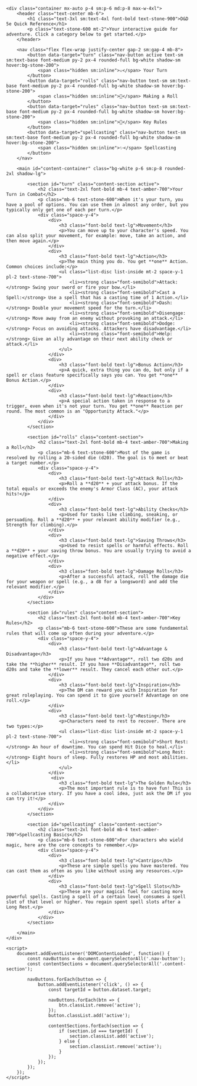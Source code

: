 <html lang="en">
<head>
    <meta charset="UTF-8">
    <meta name="viewport" content="width=device-width, initial-scale=1.0">
    <title>Interactive D&D 5e Player Cheat Sheet</title>
    <script src="https://cdn.tailwindcss.com"></script>
    <link href="https://fonts.googleapis.com/css2?family=Inter:wght@400;500;700&display=swap" rel="stylesheet">
    <!-- Chosen Palette: Warm Neutrals -->
    <!-- Application Structure Plan: A tabbed, single-page application with a fixed top navigation. This structure was chosen to allow new players to quickly find specific rules during a game without scrolling through a long document. It breaks down complex information into manageable, task-oriented sections (Your Turn, Rolls, Rules, Spells), reducing cognitive load and improving usability in a time-sensitive situation. -->
    <!-- Visualization & Content Choices: The source material is purely textual. Goal: Inform/Organize. Method: Interactive text blocks organized into tabs. Interaction: Users click navigation buttons to show/hide relevant content sections. Justification: This is the most direct and effective way to present a cheat sheet. It prioritizes speed and clarity over complex visualizations, which are not needed for this content. Method: Vanilla JS for tab switching. -->
    <!-- CONFIRMATION: NO SVG graphics used. NO Mermaid JS used. -->
    <style>
        body {
            font-family: 'Inter', sans-serif;
        }
        .nav-button {
            transition: all 0.2s ease-in-out;
        }
        .nav-button.active {
            background-color: #ca8a04; /* amber-600 */
            color: #ffffff;
            box-shadow: 0 4px 6px -1px rgb(0 0 0 / 0.1), 0 2px 4px -2px rgb(0 0 0 / 0.1);
        }
        .content-section {
            display: none;
        }
        .content-section.active {
            display: block;
        }
    </style>
</head>
<body class="bg-stone-100 text-stone-800">

    <div class="container mx-auto p-4 sm:p-6 md:p-8 max-w-4xl">
        <header class="text-center mb-6">
            <h1 class="text-3xl sm:text-4xl font-bold text-stone-900">D&D 5e Quick Reference</h1>
            <p class="text-stone-600 mt-2">Your interactive guide for adventure. Click a category below to get started.</p>
        </header>

        <nav class="flex flex-wrap justify-center gap-2 sm:gap-4 mb-8">
            <button data-target="turn" class="nav-button active text-sm sm:text-base font-medium py-2 px-4 rounded-full bg-white shadow-sm hover:bg-stone-200">
                <span class="hidden sm:inline">⚔️</span> Your Turn
            </button>
            <button data-target="rolls" class="nav-button text-sm sm:text-base font-medium py-2 px-4 rounded-full bg-white shadow-sm hover:bg-stone-200">
                <span class="hidden sm:inline">🎲</span> Making a Roll
            </button>
            <button data-target="rules" class="nav-button text-sm sm:text-base font-medium py-2 px-4 rounded-full bg-white shadow-sm hover:bg-stone-200">
                <span class="hidden sm:inline">📜</span> Key Rules
            </button>
            <button data-target="spellcasting" class="nav-button text-sm sm:text-base font-medium py-2 px-4 rounded-full bg-white shadow-sm hover:bg-stone-200">
                <span class="hidden sm:inline">✨</span> Spellcasting
            </button>
        </nav>

        <main id="content-container" class="bg-white p-6 sm:p-8 rounded-2xl shadow-lg">
            
            <section id="turn" class="content-section active">
                <h2 class="text-2xl font-bold mb-4 text-amber-700">Your Turn in Combat</h2>
                <p class="mb-6 text-stone-600">When it's your turn, you have a pool of options. You can use them in almost any order, but you typically only get one of each per turn.</p>
                <div class="space-y-4">
                    <div>
                        <h3 class="font-bold text-lg">Movement</h3>
                        <p>You can move up to your character's speed. You can also split your movement, for example: move, take an action, and then move again.</p>
                    </div>
                    <div>
                        <h3 class="font-bold text-lg">Action</h3>
                        <p>The main thing you do. You get **one** Action. Common choices include:</p>
                        <ul class="list-disc list-inside mt-2 space-y-1 pl-2 text-stone-700">
                            <li><strong class="font-semibold">Attack:</strong> Swing your sword or fire your bow.</li>
                            <li><strong class="font-semibold">Cast a Spell:</strong> Use a spell that has a casting time of 1 Action.</li>
                            <li><strong class="font-semibold">Dash:</strong> Double your movement speed for the turn.</li>
                            <li><strong class="font-semibold">Disengage:</strong> Move away from an enemy without provoking an attack.</li>
                            <li><strong class="font-semibold">Dodge:</strong> Focus on avoiding attacks. Attackers have disadvantage.</li>
                            <li><strong class="font-semibold">Help:</strong> Give an ally advantage on their next ability check or attack.</li>
                        </ul>
                    </div>
                    <div>
                        <h3 class="font-bold text-lg">Bonus Action</h3>
                        <p>A quick, extra thing you can do, but only if a spell or class feature specifically says you can. You get **one** Bonus Action.</p>
                    </div>
                    <div>
                        <h3 class="font-bold text-lg">Reaction</h3>
                        <p>A special action taken in response to a trigger, even when it's not your turn. You get **one** Reaction per round. The most common is an "Opportunity Attack."</p>
                    </div>
                </div>
            </section>

            <section id="rolls" class="content-section">
                <h2 class="text-2xl font-bold mb-4 text-amber-700">Making a Roll</h2>
                <p class="mb-6 text-stone-600">Most of the game is resolved by rolling a 20-sided die (d20). The goal is to meet or beat a target number.</p>
                <div class="space-y-4">
                    <div>
                        <h3 class="font-bold text-lg">Attack Rolls</h3>
                        <p>Roll a **d20** + your attack bonus. If the total equals or exceeds the enemy's Armor Class (AC), your attack hits!</p>
                    </div>
                    <div>
                        <h3 class="font-bold text-lg">Ability Checks</h3>
                        <p>Used for tasks like climbing, sneaking, or persuading. Roll a **d20** + your relevant ability modifier (e.g., Strength for climbing).</p>
                    </div>
                    <div>
                        <h3 class="font-bold text-lg">Saving Throws</h3>
                        <p>Used to resist spells or harmful effects. Roll a **d20** + your saving throw bonus. You are usually trying to avoid a negative effect.</p>
                    </div>
                    <div>
                        <h3 class="font-bold text-lg">Damage Rolls</h3>
                        <p>After a successful attack, roll the damage die for your weapon or spell (e.g., a d8 for a longsword) and add the relevant modifier.</p>
                    </div>
                </div>
            </section>

            <section id="rules" class="content-section">
                <h2 class="text-2xl font-bold mb-4 text-amber-700">Key Rules</h2>
                <p class="mb-6 text-stone-600">These are some fundamental rules that will come up often during your adventure.</p>
                <div class="space-y-4">
                    <div>
                        <h3 class="font-bold text-lg">Advantage & Disadvantage</h3>
                        <p>If you have **Advantage**, roll two d20s and take the **higher** result. If you have **Disadvantage**, roll two d20s and take the **lower** result. They cancel each other out.</p>
                    </div>
                    <div>
                        <h3 class="font-bold text-lg">Inspiration</h3>
                        <p>The DM can reward you with Inspiration for great roleplaying. You can spend it to give yourself Advantage on one roll.</p>
                    </div>
                    <div>
                        <h3 class="font-bold text-lg">Resting</h3>
                        <p>Characters need to rest to recover. There are two types:</p>
                        <ul class="list-disc list-inside mt-2 space-y-1 pl-2 text-stone-700">
                            <li><strong class="font-semibold">Short Rest:</strong> An hour of downtime. You can spend Hit Dice to heal.</li>
                            <li><strong class="font-semibold">Long Rest:</strong> Eight hours of sleep. Fully restores HP and most abilities.</li>
                        </ul>
                    </div>
                     <div>
                        <h3 class="font-bold text-lg">The Golden Rule</h3>
                        <p>The most important rule is to have fun! This is a collaborative story. If you have a cool idea, just ask the DM if you can try it!</p>
                    </div>
                </div>
            </section>

            <section id="spellcasting" class="content-section">
                <h2 class="text-2xl font-bold mb-4 text-amber-700">Spellcasting Basics</h2>
                <p class="mb-6 text-stone-600">For characters who wield magic, here are the core concepts to remember.</p>
                <div class="space-y-4">
                    <div>
                        <h3 class="font-bold text-lg">Cantrips</h3>
                        <p>These are simple spells you have mastered. You can cast them as often as you like without using any resources.</p>
                    </div>
                    <div>
                        <h3 class="font-bold text-lg">Spell Slots</h3>
                        <p>These are your magical fuel for casting more powerful spells. Casting a spell of a certain level consumes a spell slot of that level or higher. You regain spent spell slots after a Long Rest.</p>
                    </div>
                </div>
            </section>

        </main>
    </div>

    <script>
        document.addEventListener('DOMContentLoaded', function() {
            const navButtons = document.querySelectorAll('.nav-button');
            const contentSections = document.querySelectorAll('.content-section');

            navButtons.forEach(button => {
                button.addEventListener('click', () => {
                    const targetId = button.dataset.target;

                    navButtons.forEach(btn => {
                        btn.classList.remove('active');
                    });
                    button.classList.add('active');

                    contentSections.forEach(section => {
                        if (section.id === targetId) {
                            section.classList.add('active');
                        } else {
                            section.classList.remove('active');
                        }
                    });
                });
            });
        });
    </script>

</body>
</html>
